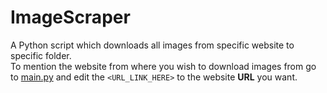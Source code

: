 # ImageScraper
A Python script which downloads all images from specific website to specific folder. <br />
To mention the website from where you wish to download images from go to [main.py](http://github.com) and edit the ``` <URL_LINK_HERE> ``` to the website **URL** you want.
